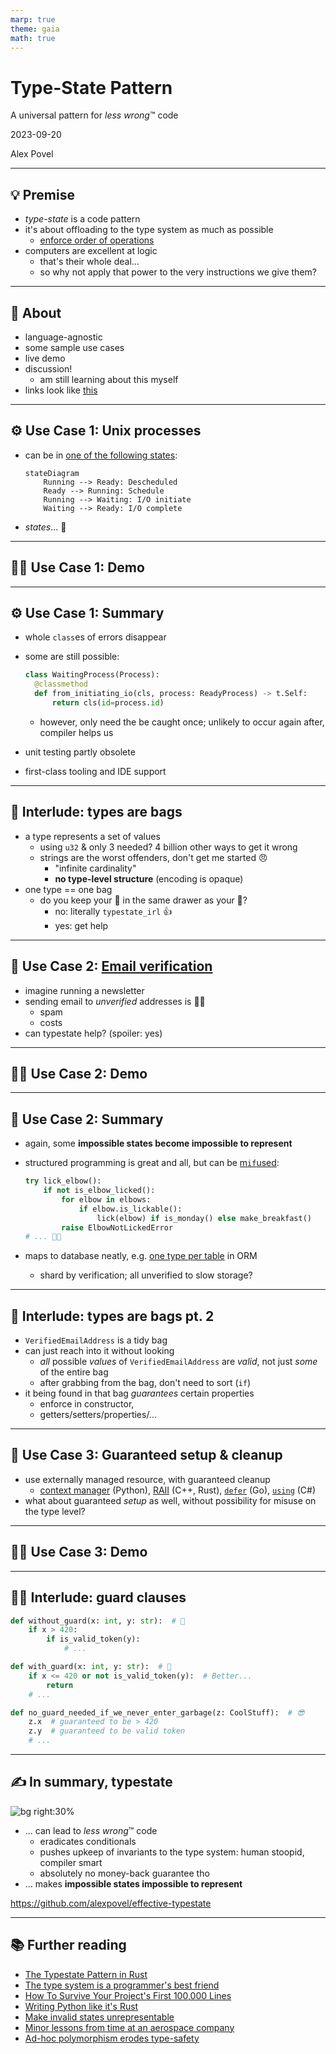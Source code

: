 ```yaml
---
marp: true
theme: gaia
math: true
---
```


<!-- _class: lead -->

# Type-State Pattern

A universal pattern for *less wrong*™ code

2023-09-20

Alex Povel

---

## 💡 Premise

* *type-state* is a code pattern
* it's about offloading to the type system as much as possible
  * [enforce order of operations](https://cliffle.com/blog/rust-typestate/#what-are-typestates)
* computers are excellent at logic
  * that's their whole deal...
  * so why not apply that power to the very instructions we give them?

---

## 🌟 About

* language-agnostic
* some sample use cases
* live demo
* discussion!
  * am still learning about this myself
* links look like [this](https://example.com)

---

## ⚙ Use Case 1: Unix processes

* can be in [one of the following states](https://pages.cs.wisc.edu/~remzi/OSTEP/):

  ```mermaid
  stateDiagram
      Running --> Ready: Descheduled
      Ready --> Running: Schedule
      Running --> Waiting: I/O initiate
      Waiting --> Ready: I/O complete
  ```

* *states*... 🤔

---

<!-- _class: lead -->

## 👨‍💻 Use Case 1: Demo

---

## ⚙ Use Case 1: Summary

* whole `class`es of errors disappear
* some are still possible:

  ```python
  class WaitingProcess(Process):
    @classmethod
    def from_initiating_io(cls, process: ReadyProcess) -> t.Self:
        return cls(id=process.id)
  ```

  * however, only need the be caught once; unlikely to occur again after, compiler helps us
* unit testing partly obsolete
* first-class tooling and IDE support

---

## 🎒 Interlude: types are bags

* a type represents a set of values
  * using `u32` & only 3 needed? 4 billion other ways to get it wrong
  * strings are the worst offenders, don't get me started 😠
    * "infinite cardinality"
    * **no type-level structure** (encoding is opaque)
* one type == one bag
  * do you keep your 🧦 in the same drawer as your 🍴?
    * no: literally `typestate_irl` 👍
    * yes: get help

---

## 📨 Use Case 2: [Email verification](https://dusted.codes/the-type-system-is-a-programmers-best-friend)

* imagine running a newsletter
* sending email to *unverified* addresses is 🙅‍♂️
  * spam
  * costs
* can typestate help? (spoiler: yes)

---

<!-- _class: lead -->
## 👨‍💻 Use Case 2: Demo

---

## 📨 Use Case 2: Summary

* again, some **impossible states become impossible to represent**
* structured programming is great and all, but can be [m`if`used](https://thedailywtf.com/articles/coding-like-the-tour-de-france):

    ```python
    try lick_elbow():
        if not is_elbow_licked():
            for elbow in elbows:
                if elbow.is_lickable():
                    lick(elbow) if is_monday() else make_breakfast()
            raise ElbowNotLickedError
    # ... 🙂🔫
    ```

* maps to database neatly, e.g. [one type per table](https://learn.microsoft.com/en-us/ef/core/modeling/inheritance#table-per-type-configuration) in ORM
  * shard by verification; all unverified to slow storage?

---

## 🎒 Interlude: types are bags pt. 2

* `VerifiedEmailAddress` is a tidy bag
* can just reach into it without looking
  * *all* possible *values* of `VerifiedEmailAddress` are *valid*, not just *some* of the entire bag
  * after grabbing from the bag, don't need to sort (`if`)
* it being found in that bag *guarantees* certain properties
  * enforce in constructor,
  * getters/setters/properties/...

---

## 🧹 Use Case 3: Guaranteed setup & cleanup

* use externally managed resource, with guaranteed cleanup
  * [context manager](https://docs.python.org/3/reference/datamodel.html#with-statement-context-managers) (Python), [RAII](https://en.wikipedia.org/wiki/Resource_acquisition_is_initialization) (C++, Rust), [`defer`](https://go.dev/tour/flowcontrol/12) (Go), [`using`](https://learn.microsoft.com/en-us/dotnet/csharp/language-reference/statements/using) (C#)
* what about guaranteed *setup* as well, without possibility for misuse on the type level?

---

<!-- _class: lead -->
## 👨‍💻 Use Case 3: Demo

---

## 💂‍♀️ Interlude: guard clauses

<!-- * [guard clauses](https://en.wikipedia.org/wiki/Guard_(computer_science)) cause this: -->

```python
def without_guard(x: int, y: str):  # 🤢
    if x > 420:
        if is_valid_token(y):
            # ...

def with_guard(x: int, y: str):  # 🤔
    if x <= 420 or not is_valid_token(y):  # Better...
        return
    # ...

def no_guard_needed_if_we_never_enter_garbage(z: CoolStuff):  # 😎
    z.x  # guaranteed to be > 420
    z.y  # guaranteed to be valid token
    # ...
```

---

## ✍ In summary, typestate

![bg right:30%](https://t2.genius.com/unsafe/432x767/https%3A%2F%2Fimages.genius.com%2F2b790e48bcd9779bce4dc5bc74a01118.563x1000x1.png)

* ... can lead to *less wrong*™ code
  * eradicates conditionals
  * pushes upkeep of invariants to the type system: human stoopid, compiler smart
  * absolutely no money-back guarantee tho
* ... makes **impossible states impossible to represent**
<!-- * ... works in most languages (OOP, FP, ...) -->

https://github.com/alexpovel/effective-typestate


---

## 📚 Further reading

* [The Typestate Pattern in Rust](https://web.archive.org/web/20230415021514/http://cliffle.com/blog/rust-typestate/)
* [The type system is a programmer's best friend](https://web.archive.org/web/20230328111411/https://dusted.codes/the-type-system-is-a-programmers-best-friend)
* [How To Survive Your Project's First 100,000 Lines](https://web.archive.org/web/20230505040711/https://verdagon.dev/blog/first-100k-lines)
* [Writing Python like it's Rust](https://kobzol.github.io/rust/python/2023/05/20/writing-python-like-its-rust.html)
* [Make invalid states unrepresentable](https://geeklaunch.io/blog/make-invalid-states-unrepresentable/)
* [Minor lessons from time at an aerospace company](https://news.ycombinator.com/item?id=36947865)
* [Ad-hoc polymorphism erodes type-safety](https://cs-syd.eu/posts/2023-08-25-ad-hoc-polymorphism-erodes-type-safety)
